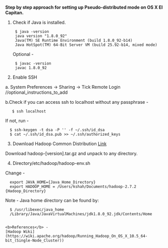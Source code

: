 <b> Step by step approach for setting up Pseudo-distributed mode on OS X El Capitan. </b>

1. Check if Java is installed. 

        $ java -version
        java version "1.8.0_92"
        Java(TM) SE Runtime Environment (build 1.8.0_92-b14)
        Java HotSpot(TM) 64-Bit Server VM (build 25.92-b14, mixed mode)

    Optional - 

        $ javac -version
        javac 1.8.0_92

2. Enable SSH 

  a. System Preferences -> Sharing -> Tick Remote Login 
  //optional_instructions_to_add

  b.Check if you can access ssh to localhost without any passphrase - 
  
       $ ssh localhost

  If not, run - 

      $ ssh-keygen -t dsa -P '' -f ~/.ssh/id_dsa
      $ cat ~/.ssh/id_dsa.pub >> ~/.ssh/authorized_keys

3. Download Hadoop Common Distribution [Link](http://www.apache.org/dyn/closer.cgi/hadoop/common/) 
  
  Download hadoop-[version].tar.gz and unpack to any directory. 

4. Directory/etc/hadoop/hadoop-env.sh 

  Change - 
  
      export JAVA_HOME={Java_Home_Directory} 
      export HADOOP_HOME = /Users/kshah/Documents/hadoop-2.7.2 {Hadoop_Directory}
  
  Note - Java home directory can be found by: 
  
      $ /usr/libexec/java_home
      /Library/Java/JavaVirtualMachines/jdk1.8.0_92.jdk/Contents/Home

  
    <b>References</b> - 
    [Hadoop Wiki](https://wiki.apache.org/hadoop/Running_Hadoop_On_OS_X_10.5_64-bit_(Single-Node_Cluster))
